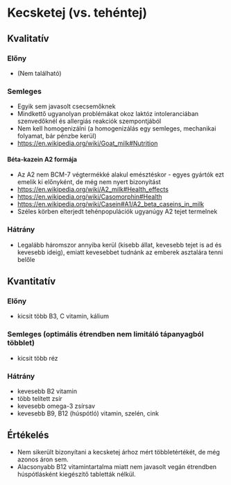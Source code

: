 # Kecsketej (vs. tehéntej)

## Kvalitatív

### Előny

- (Nem található)

### Semleges

- Egyik sem javasolt csecsemőknek
- Mindkettő ugyanolyan problémákat okoz laktóz intoleranciában szenvedőknél és allergiás reakciók szempontjából
- Nem kell homogenizálni (a homogenizálás egy semleges, mechanikai folyamat, bár pénzbe kerül)
- https://en.wikipedia.org/wiki/Goat_milk#Nutrition

#### Béta-kazein A2 formája

- Az A2 nem BCM-7 végtermékké alakul emésztéskor - egyes gyártók ezt emelik ki előnyként, de még nem nyert bizonyítást
- https://en.wikipedia.org/wiki/A2_milk#Health_effects
- https://en.wikipedia.org/wiki/Casomorphin#Health
- https://en.wikipedia.org/wiki/Casein#A1/A2_beta_caseins_in_milk
- Széles körben elterjedt tehénpopulációk ugyanúgy A2 tejet termelnek

### Hátrány

- Legalább háromszor annyiba kerül (kisebb állat, kevesebb tejet is ad és kevesebb ideig), emiatt kevesebbet tudnánk az emberek asztalára tenni belőle

## Kvantitatív

### Előny

- kicsit több B3, C vitamin, kálium

### Semleges (optimális étrendben nem limitáló tápanyagból többlet)

- kicsit több réz

### Hátrány

- kevesebb B2 vitamin
- több telített zsír
- kevesebb omega-3 zsírsav
- kevesebb B9, B12 (húspótló) vitamin, szelén, cink

## Értékelés

- Nem sikerült bizonyítani a kecsketej árhoz mért többletértékét, de még azonos áron sem.
- Alacsonyabb B12 vitamintartalma miatt nem javasolt vegán étrendben húspótlásként kiegészítő tabletták nélkül.
